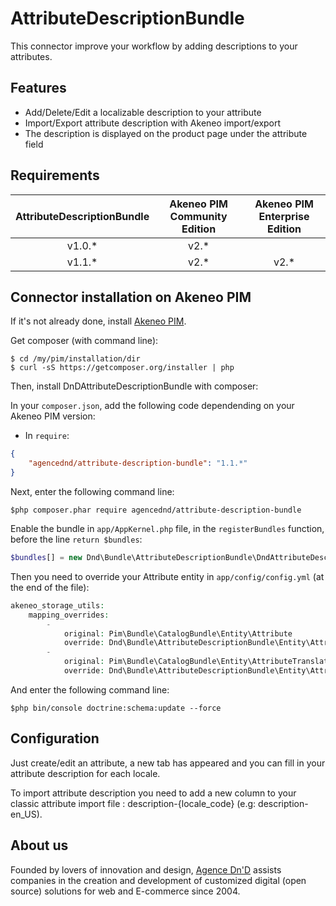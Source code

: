 AttributeDescriptionBundle
==========================

This connector improve your workflow by adding descriptions to your attributes.

## Features

* Add/Delete/Edit a localizable description to your attribute
* Import/Export attribute description with Akeneo import/export
* The description is displayed on the product page under the attribute field

## Requirements

| AttributeDescriptionBundle     | Akeneo PIM Community Edition | Akeneo PIM Enterprise Edition |
|:------------------------------:|:----------------------------:|:-----------------------------:|
| v1.0.*                         | v2.*                         |                               |
| v1.1.*                         | v2.*                         | v2.*                          |

## Connector installation on Akeneo PIM

If it's not already done, install [Akeneo PIM](https://github.com/akeneo/pim-community-standard).

Get composer (with command line):
```console
$ cd /my/pim/installation/dir
$ curl -sS https://getcomposer.org/installer | php
```

Then, install DnDAttributeDescriptionBundle with composer:

In your ```composer.json```, add the following code dependending on your Akeneo PIM version:

* In `require`:

```json
{
    "agencednd/attribute-description-bundle": "1.1.*"
}
```

Next, enter the following command line:
```console
$php composer.phar require agencednd/attribute-description-bundle
```

Enable the bundle in ```app/AppKernel.php``` file, in the ```registerBundles``` function, before the line ```return $bundles```:
```php
$bundles[] = new Dnd\Bundle\AttributeDescriptionBundle\DndAttributeDescriptionBundle();
```

Then you need to override your Attribute entity in ```app/config/config.yml``` (at the end of the file):
```php
akeneo_storage_utils:
    mapping_overrides:
        -
            original: Pim\Bundle\CatalogBundle\Entity\Attribute
            override: Dnd\Bundle\AttributeDescriptionBundle\Entity\Attribute
        -
            original: Pim\Bundle\CatalogBundle\Entity\AttributeTranslation
            override: Dnd\Bundle\AttributeDescriptionBundle\Entity\AttributeTranslation
```
And enter the following command line:
```console
$php bin/console doctrine:schema:update --force
```

## Configuration

Just create/edit an attribute, a new tab has appeared and you can fill in your attribute description for each locale.

To import attribute description you need to add a new column to your classic attribute import file : description-{locale_code} (e.g: description-en_US).

## About us
Founded by lovers of innovation and design, [Agence Dn'D](https://www.dnd.fr) assists companies in the creation and development of customized digital (open source) solutions for web and E-commerce since 2004.
